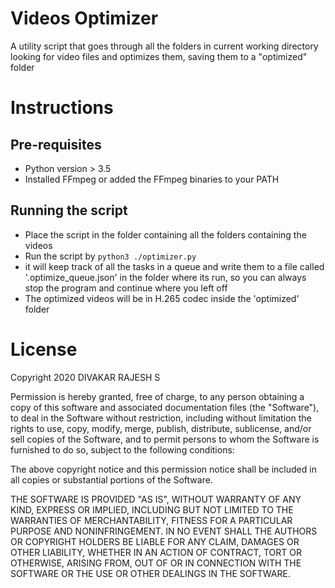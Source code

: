 # Videos Optimizer

A utility script that goes through all the folders in current working directory looking for video files and optimizes them, saving them to a "optimized" folder 

# Instructions

## Pre-requisites

- Python version > 3.5
- Installed FFmpeg or added the FFmpeg binaries to your PATH

## Running the script

- Place the script in the folder containing all the folders containing the videos
- Run the script by `python3 ./optimizer.py`
- it will keep track of all the tasks in a queue and write them to a file called '.optimize_queue.json' in the folder where its run, so you can always stop the program and continue where you left off
- The optimized videos will be in H.265 codec inside the 'optimized' folder

# License 

Copyright 2020 DIVAKAR RAJESH S

Permission is hereby granted, free of charge, to any person obtaining a copy of this software and associated documentation files (the "Software"), to deal in the Software without restriction, including without limitation the rights to use, copy, modify, merge, publish, distribute, sublicense, and/or sell copies of the Software, and to permit persons to whom the Software is furnished to do so, subject to the following conditions:

The above copyright notice and this permission notice shall be included in all copies or substantial portions of the Software.

THE SOFTWARE IS PROVIDED "AS IS", WITHOUT WARRANTY OF ANY KIND, EXPRESS OR IMPLIED, INCLUDING BUT NOT LIMITED TO THE WARRANTIES OF MERCHANTABILITY, FITNESS FOR A PARTICULAR PURPOSE AND NONINFRINGEMENT. IN NO EVENT SHALL THE AUTHORS OR COPYRIGHT HOLDERS BE LIABLE FOR ANY CLAIM, DAMAGES OR OTHER LIABILITY, WHETHER IN AN ACTION OF CONTRACT, TORT OR OTHERWISE, ARISING FROM, OUT OF OR IN CONNECTION WITH THE SOFTWARE OR THE USE OR OTHER DEALINGS IN THE SOFTWARE.

